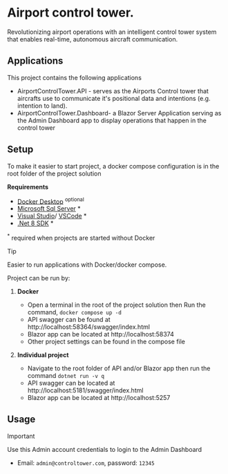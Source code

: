 # Airport control tower. 
Revolutionizing airport operations with an intelligent control tower system that enables real-time, autonomous aircraft communication.


## Applications
This project contains the following applications

- AirportControlTower.API - serves as the Airports Control tower that aircrafts use to communicate it's positional data and intentions (e.g. intention to land).
- AirportControlTower.Dashboard- a Blazor Server Application serving as the Admin Dashboard app to display operations that happen in the control tower

## Setup
To make it easier to start project, a docker compose configuration is in the root folder of the project solution

**Requirements** 
- [Docker Desktop](https://www.docker.com/products/docker-desktop/) <sup>optional</sup>
- [Microsoft Sql Server](https://www.microsoft.com/en-us/sql-server/sql-server-downloads) *
- [Visual Studio](https://visualstudio.microsoft.com/downloads/)/ [VSCode](https://code.visualstudio.com/download) *
- [.Net 8 SDK](https://dotnet.microsoft.com/en-us/download/dotnet/8.0) *

<sup>*</sup> required when projects are started without Docker

> [!TIP]
> Easier to run applications with Docker/docker compose.

Project can be run by: 
1. **Docker**
   - Open a terminal in the root of the project solution then Run the command, `docker compose up -d`
   - API swagger can be found at http://localhost:58364/swagger/index.html
   - Blazor app can be located at http://localhost:58374
   - Other project settings can be found in the compose file

2. **Individual project**
   - Navigate to the root folder of API and/or Blazor app then run the command `dotnet run -v q`
   - API swagger can be located at http://localhost:5181/swagger/index.html
   - Blazor app can be located at http://localhost:5257
   
## Usage
> [!IMPORTANT]
> Use this Admin account credentials to login to the Admin Dashboard
> - Email: `admin@controltower.com`, password: `12345`